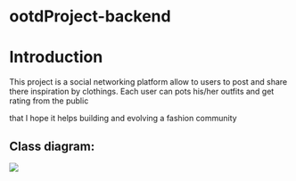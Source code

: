 # ootdProject-backend
# **Introduction**

This project is a social networking platform allow to users to post and share there inspiration by clothings. Each user can pots his/her outfits and get rating from the public

that I hope it helps building and evolving a fashion community

## Class diagram:
[![](ootd.drawio.png)](http://ootd.drawio.png)



